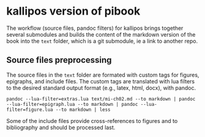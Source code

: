 # kallipos version of pibook

The workflow (source files, pandoc filters) for kallipos
brings together several submodules and builds the content of
the markdown version of the book into the `text` folder,
which is a git submodule, ie a link to another repo.

## Source files preprocessing

The source files in the `text` folder are formated with 
custom tags for figures, epigraphs, and include files. The
custom tags are translated with lua filters to the desired
standard output format (e.g., latex, html, docx), with pandoc.

```
pandoc --lua-filter=extras.lua text/mi-ch02.md --to markdown | pandoc --lua-filter=epigraph.lua --to markdown | pandoc --lua-filter=figure.lua --to markdown | less
```

Some of the include files provide cross-references to figures
and to bibliography and should be processed last.
